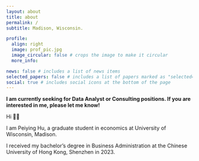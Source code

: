 ```yaml
---
layout: about
title: about
permalink: /
subtitle: Madison, Wisconsin.

profile:
  align: right
  image: prof_pic.jpg
  image_circular: false # crops the image to make it circular
  more_info:

news: false # includes a list of news items
selected_papers: false # includes a list of papers marked as "selected={true}"
social: true # includes social icons at the bottom of the page
---
```




**I am currently seeking for Data Analyst or Consulting positions. If you are interested in me, please let me know!**

Hi 👋🙂

I am Peiying Hu, a graduate student in economics at University of Wisconsin, Madison.

I received my bachelor’s degree in Business Administration at the Chinese University of Hong Kong, Shenzhen in 2023.


